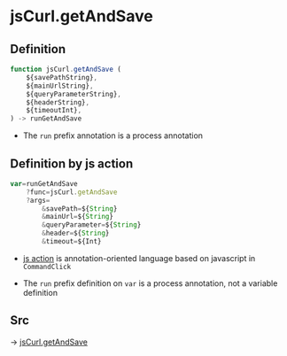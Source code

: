 # jsCurl.getAndSave 

## Definition

```js.js
function jsCurl.getAndSave (
	${savePathString},
	${mainUrlString},
	${queryParameterString},
	${headerString},
	${timeoutInt},
) -> runGetAndSave
```

- The `run` prefix annotation is a process annotation
## Definition by js action

```js.js
var=runGetAndSave
	?func=jsCurl.getAndSave 
	?args=
		&savePath=${String}
		&mainUrl=${String}
		&queryParameter=${String}
		&header=${String}
		&timeout=${Int}
```

- [js action](#) is annotation-oriented language based on javascript in `CommandClick`

- The `run` prefix definition on `var` is a process annotation, not a variable definition

## Src

-> [jsCurl.getAndSave ](https://github.com/puutaro/CommandClick/blob/master/app/src/main/java/com/puutaro/commandclick/fragment_lib/terminal_fragment/js_interface/JsCurl.kt#L50)


